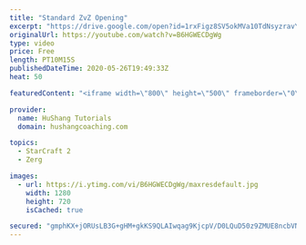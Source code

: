 ```yaml
---
title: "Standard ZvZ Opening"
excerpt: "https://drive.google.com/open?id=1rxFigz8SV5okMVa10TdNsyzravYgkTjE  Interested in lessons? Email Devon directly at hushangtutorials@outlook.com ------------------------------------------------------------------------------------------------------- Want to support HuShang Tutorials directly? Patreon is"
originalUrl: https://youtube.com/watch?v=B6HGWECDgWg
type: video
price: Free
length: PT10M15S
publishedDateTime: 2020-05-26T19:49:33Z
heat: 50

featuredContent: "<iframe width=\"800\" height=\"500\" frameborder=\"0\" src=\"https://www.youtube.com/embed/B6HGWECDgWg\" allow=\"accelerometer; autoplay; encrypted-media; gyroscope; picture-in-picture\" allowfullscreen></iframe>"

provider:
  name: HuShang Tutorials
  domain: hushangcoaching.com

topics:
  - StarCraft 2
  - Zerg

images:
  - url: https://i.ytimg.com/vi/B6HGWECDgWg/maxresdefault.jpg
    width: 1280
    height: 720
    isCached: true

secured: "gmphKX+jORUsLB3G+gHM+gkKS9QLAIwqag9KjcpV/D0LQuD50z9ZMUE8ncbVNC5db587e8qZlpn/THFLgcU1dJX2YErAUXpykwfTr7lpjy4hP1vJCSFasikM8o0VXSGiT0V8T1BTBbbHQ/tpnETWJpeKvcVsCaf2gTK3sEBN7gUb+83CYI+o0JvxNra7XLs1LEOvHXF7rmO89VyGjvZcNuGWXuoKbC9MkONgq8sHuXZw8Eq6c+flSoZdsJyq5Ns+wHFKPF/ncyRsUaEafvn9kJnQVBPBCZQvBm+Pnx7nflv/G0Y/sD3PNUBMxQw8qbePTXY5MCVMM0xO8D6kB9ujebsL2VgdZEe3EqYokm05uxTcd3aOcHiGJirUcA4vbKQbpYZ6F/sjYnxTrFcrO5pt4M/SpZuS/K/ZEsOsK+Dk1dk=;Gd0Cp48AvWbbCC8mMKLP1g=="
---
```



